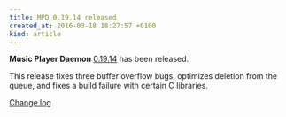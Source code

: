 ```yaml
---
title: MPD 0.19.14 released
created_at: 2016-03-18 18:27:57 +0100
kind: article
---
```


**Music Player Daemon**
[0.19.14](http://www.musicpd.org/download/mpd/0.19/mpd-0.19.14.tar.xz)
has been released.

This release fixes three buffer overflow bugs, optimizes deletion from
the queue, and fixes a build failure with certain C libraries.

[Change log](http://git.musicpd.org/cgit/master/mpd.git/plain/NEWS?h=v0.19.14)
